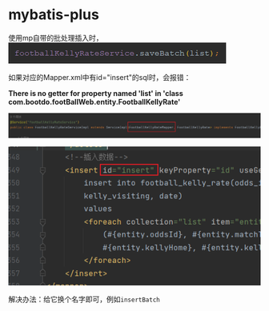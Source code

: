 # mybatis-plus

使用mp自带的批处理插入时，![image-20230403145049517](README/image-20230403145049517.png)

如果对应的Mapper.xml中有id="insert"的sql时，会报错：

**There is no getter for property named 'list' in 'class com.bootdo.footBallWeb.entity.FootballKellyRate'**

![image-20230403145207717](README/image-20230403145207717.png)

![image-20230403145245898](README/image-20230403145245898.png)

解决办法：给它换个名字即可，例如`insertBatch`